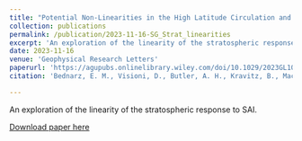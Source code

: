 ```yaml
---
title: "Potential Non-Linearities in the High Latitude Circulation and Ozone Response to Stratospheric Aerosol Injection"
collection: publications
permalink: /publication/2023-11-16-SG_Strat_linearities
excerpt: 'An exploration of the linearity of the stratospheric response to SAI'
date: 2023-11-16
venue: 'Geophysical Research Letters'
paperurl: 'https://agupubs.onlinelibrary.wiley.com/doi/10.1029/2023GL104726'
citation: 'Bednarz, E. M., Visioni, D., Butler, A. H., Kravitz, B., MacMartin, D. G., and Tilmes, S. (2023). Potential non-linearities in the high latitude circulation and ozone response to stratospheric aerosol injection. Geophysical Research Letters, 50, e2023GL104726. https://doi.org/10.1029/2023GL104726'

---
```

An exploration of the linearity of the stratospheric response to SAI.

[Download paper here](https://agupubs.onlinelibrary.wiley.com/doi/10.1029/2023GL104726)